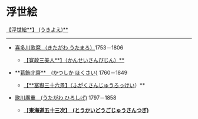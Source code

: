 # 浮世絵

[【浮世絵**】 (うきよえ)**](https://zh.wikipedia.org/wiki/%E6%B5%AE%E4%B8%96%E7%B9%AA)

---

- [喜多川歌麿 （きたがわ うたまろ）](https://zh.m.wikipedia.org/zh-hant/%E5%96%9C%E5%A4%9A%E5%B7%9D%E6%AD%8C%E9%BA%BF)1753－1806
    - [【寛政三美人**】（かんせいさんびじん）**](https://ja.wikipedia.org/wiki/%E5%AF%9B%E6%94%BF%E4%B8%89%E7%BE%8E%E4%BA%BA)
    
- **[葛飾北齋**　(かつしか ほくさい)](https://zh.wikipedia.org/zh-tw/%E8%91%9B%E9%A5%B0%E5%8C%97%E6%96%8B)  1760－1849
    - [【**冨嶽三十六景】（ふがくさんじゅうろっけい](https://zh.wikipedia.org/zh-tw/%E5%86%A8%E5%B6%BD%E4%B8%89%E5%8D%81%E5%85%AD%E6%99%AF)）**
    
- [歌川廣重　(うたがわ ひろしげ)](https://zh.wikipedia.org/wiki/%E6%AD%8C%E5%B7%9D%E5%BB%A3%E9%87%8D)  1797－1858
    - [【**東海道五十三次】　(とうかいどうごじゅうさんつぎ)**](https://zh.wikipedia.org/wiki/%E6%9D%B1%E6%B5%B7%E9%81%93%E4%BA%94%E5%8D%81%E4%B8%89%E6%AC%A1_(%E6%B5%AE%E4%B8%96%E7%B9%AA))